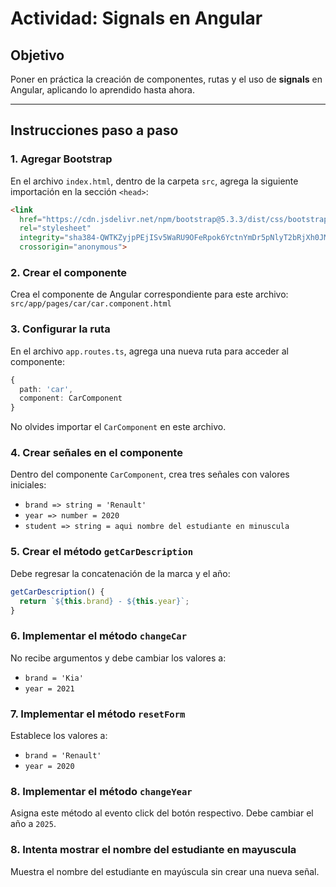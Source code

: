 # Actividad: Signals en Angular

## Objetivo
Poner en práctica la creación de componentes, rutas y el uso de **signals** en Angular, aplicando lo aprendido hasta ahora.

---

## Instrucciones paso a paso

### 1. Agregar Bootstrap
En el archivo `index.html`, dentro de la carpeta `src`, agrega la siguiente importación en la sección `<head>`:

```html
<link 
  href="https://cdn.jsdelivr.net/npm/bootstrap@5.3.3/dist/css/bootstrap.min.css" 
  rel="stylesheet" 
  integrity="sha384-QWTKZyjpPEjISv5WaRU9OFeRpok6YctnYmDr5pNlyT2bRjXh0JMhjY6hW+ALEwIH" 
  crossorigin="anonymous">
```

### 2. Crear el componente
Crea el componente de Angular correspondiente para este archivo: `src/app/pages/car/car.component.html`

### 3. Configurar la ruta
En el archivo `app.routes.ts`, agrega una nueva ruta para acceder al componente:

```typescript
{
  path: 'car',
  component: CarComponent
}
```

No olvides importar el `CarComponent` en este archivo.

### 4. Crear señales en el componente
Dentro del componente `CarComponent`, crea tres señales con valores iniciales:

- `brand => string = 'Renault'`
- `year => number = 2020`
- `student => string = aqui nombre del estudiante en minuscula`

### 5. Crear el método `getCarDescription`
Debe regresar la concatenación de la marca y el año:

```typescript
getCarDescription() {
  return `${this.brand} - ${this.year}`;
}
```

### 6. Implementar el método `changeCar`
No recibe argumentos y debe cambiar los valores a:

- `brand = 'Kia'`
- `year = 2021`

### 7. Implementar el método `resetForm`
Establece los valores a:

- `brand = 'Renault'`
- `year = 2020`

### 8. Implementar el método `changeYear`
Asigna este método al evento click del botón respectivo. Debe cambiar el año a `2025`.

### 8. Intenta mostrar el nombre del estudiante en mayuscula 
Muestra el nombre del estudiante en mayúscula sin crear una nueva señal.
